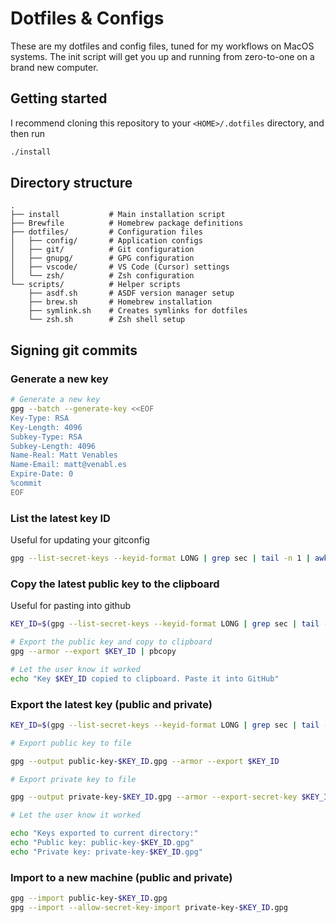 # Dotfiles & Configs

These are my dotfiles and config files, tuned for my workflows on MacOS systems. The init script will get you up and running from zero-to-one on a brand new computer.

## Getting started

I recommend cloning this repository to your `<HOME>/.dotfiles` directory, and then run

```sh
./install
```

## Directory structure

```
.
├── install           # Main installation script
├── Brewfile          # Homebrew package definitions
├── dotfiles/         # Configuration files
│   ├── config/       # Application configs
│   ├── git/          # Git configuration
│   ├── gnupg/        # GPG configuration
│   ├── vscode/       # VS Code (Cursor) settings
│   └── zsh/          # Zsh configuration
└── scripts/          # Helper scripts
    ├── asdf.sh       # ASDF version manager setup
    ├── brew.sh       # Homebrew installation
    ├── symlink.sh    # Creates symlinks for dotfiles
    └── zsh.sh        # Zsh shell setup
```

## Signing git commits

### Generate a new key

```sh
# Generate a new key
gpg --batch --generate-key <<EOF
Key-Type: RSA
Key-Length: 4096
Subkey-Type: RSA
Subkey-Length: 4096
Name-Real: Matt Venables
Name-Email: matt@venabl.es
Expire-Date: 0
%commit
EOF
```

### List the latest key ID

Useful for updating your gitconfig

```sh
gpg --list-secret-keys --keyid-format LONG | grep sec | tail -n 1 | awk '{print $2}' | cut -d'/' -f2
```

### Copy the latest public key to the clipboard

Useful for pasting into github

```sh
KEY_ID=$(gpg --list-secret-keys --keyid-format LONG | grep sec | tail -n 1 | awk '{print $2}' | cut -d'/' -f2)

# Export the public key and copy to clipboard
gpg --armor --export $KEY_ID | pbcopy

# Let the user know it worked
echo "Key $KEY_ID copied to clipboard. Paste it into GitHub"
```

### Export the latest key (public and private)

```sh
KEY_ID=$(gpg --list-secret-keys --keyid-format LONG | grep sec | tail -n 1 | awk '{print $2}' | cut -d'/' -f2)

# Export public key to file

gpg --output public-key-$KEY_ID.gpg --armor --export $KEY_ID

# Export private key to file

gpg --output private-key-$KEY_ID.gpg --armor --export-secret-key $KEY_ID

# Let the user know it worked

echo "Keys exported to current directory:"
echo "Public key: public-key-$KEY_ID.gpg"
echo "Private key: private-key-$KEY_ID.gpg"
```

### Import to a new machine (public and private)

```sh
gpg --import public-key-$KEY_ID.gpg
gpg --import --allow-secret-key-import private-key-$KEY_ID.gpg
```
